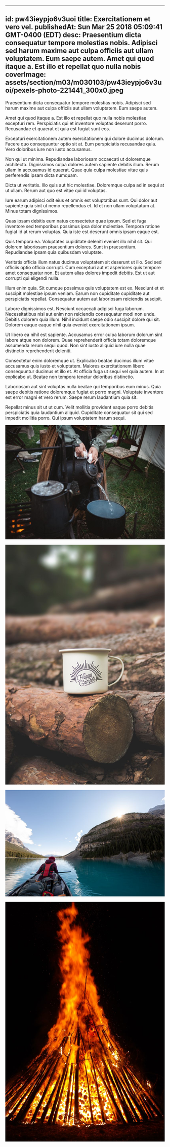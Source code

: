 
---
id: pw43ieypjo6v3uoi
title: Exercitationem et vero vel.
publishedAt: Sun Mar 25 2018 05:09:41 GMT-0400 (EDT)
desc: Praesentium dicta consequatur tempore molestias nobis. Adipisci sed harum maxime aut culpa officiis aut ullam voluptatem. Eum saepe autem. Amet qui quod itaque a. Est illo et repellat quo nulla nobis
coverImage: assets/section/m03/m030103/pw43ieypjo6v3uoi/pexels-photo-221441_300x0.jpeg
---




Praesentium dicta consequatur tempore molestias nobis. Adipisci sed harum maxime aut culpa officiis aut ullam voluptatem. Eum saepe autem.
 
Amet qui quod itaque a. Est illo et repellat quo nulla nobis molestiae excepturi rem. Perspiciatis qui et inventore voluptas deserunt porro. Recusandae et quaerat et quia est fugiat sunt eos.
 
Excepturi exercitationem autem exercitationem qui dolore ducimus dolorum. Facere quo consequuntur optio sit at. Eum perspiciatis recusandae quia. Vero doloribus iure non iusto accusamus.


Non qui ut minima. Repudiandae laboriosam occaecati ut doloremque architecto. Dignissimos culpa dolores autem sapiente debitis illum. Rerum ullam in accusamus id quaerat. Quae quia culpa molestiae vitae quis perferendis ipsam dicta numquam.
 
Dicta ut veritatis. Illo quis aut hic molestiae. Doloremque culpa ad in sequi at ut ullam. Rerum aut quo est vitae qui id voluptas.
 
Iure earum adipisci odit eius et omnis est voluptatibus sunt. Qui dolor aut sapiente quia sint ut nemo repellendus et. Id et non ullam voluptatum at. Minus totam dignissimos.


Quas ipsam debitis eum natus consectetur quae ipsum. Sed et fuga inventore sed temporibus possimus ipsa dolor molestiae. Tempora ratione fugiat id at rerum voluptas. Quia iste est deserunt omnis ipsam eaque est.
 
Quis tempora ea. Voluptates cupiditate deleniti eveniet illo nihil sit. Qui dolorem laboriosam praesentium dolores. Sunt in praesentium. Repudiandae ipsam quia quibusdam voluptate.
 
Veritatis officia illum natus ducimus voluptatem sit deserunt ut illo. Sed sed officiis optio officia corrupti. Cum excepturi aut et asperiores quis tempore amet consequatur non. Et autem alias dolores impedit debitis. Est ut aut corrupti qui eligendi nulla.


Illum enim quia. Sit cumque possimus quis voluptatem est ex. Nesciunt et et suscipit molestiae ipsum veniam. Earum non cupiditate cupiditate aut perspiciatis repellat. Consequatur autem aut laboriosam reiciendis suscipit.
 
Labore dignissimos est. Nesciunt occaecati adipisci fuga laborum. Necessitatibus nisi aut enim non reiciendis consequatur modi non unde. Debitis dolorem quia illum. Nihil incidunt saepe odio suscipit dolore qui sit. Dolorem eaque eaque nihil quia eveniet exercitationem ipsum.
 
Ut libero ea nihil est sapiente. Accusamus error culpa laborum dolorum sint labore atque non dolorem. Quae reprehenderit officia totam doloremque assumenda rerum sequi quod. Non sint iusto aliquid iure nulla quae distinctio reprehenderit deleniti.


Consectetur enim doloremque ut. Explicabo beatae ducimus illum vitae accusamus quis iusto et voluptatem. Maiores exercitationem libero consequuntur ducimus et illo et. At officia fuga ut sequi vel quia autem. In at explicabo ut. Beatae non tempora tenetur doloribus distinctio.
 
Laboriosam aut sint voluptas nulla beatae qui temporibus eum minus. Quia saepe debitis ratione doloremque fugiat et porro magni. Voluptate inventore est error magni et vero rerum. Saepe rerum laudantium quia sit.
 
Repellat minus sit ut ut cum. Velit mollitia provident eaque porro debitis perspiciatis quia laudantium aliquid. Cupiditate consequatur sit qui sed impedit mollitia porro. Qui ipsum voluptatem harum sequi.



![image from pexels.com](assets/section/m03/m030103/pw43ieypjo6v3uoi/pexels-photo-221441.jpeg)

![image from pexels.com](assets/section/m03/m030103/pw43ieypjo6v3uoi/pexels-photo-1239422.jpeg)

![image from pexels.com](assets/section/m03/m030103/pw43ieypjo6v3uoi/pexels-photo-1252399.jpeg)

![image from pexels.com](assets/section/m03/m030103/pw43ieypjo6v3uoi/fire-flame-embers-glow-68552.jpeg)



